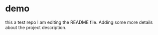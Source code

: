 # demo
this a test repo
I am editing the README file. Adding some more details about the project description.
